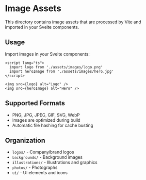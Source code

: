 # Image Assets

This directory contains image assets that are processed by Vite and imported in your Svelte components.

## Usage

Import images in your Svelte components:

```svelte
<script lang="ts">
  import logo from './assets/images/logo.png'
  import heroImage from './assets/images/hero.jpg'
</script>

<img src={logo} alt="Logo" />
<img src={heroImage} alt="Hero" />
```

## Supported Formats

- PNG, JPG, JPEG, GIF, SVG, WebP
- Images are optimized during build
- Automatic file hashing for cache busting

## Organization

- `logos/` - Company/brand logos
- `backgrounds/` - Background images
- `illustrations/` - Illustrations and graphics
- `photos/` - Photographs
- `ui/` - UI elements and icons
